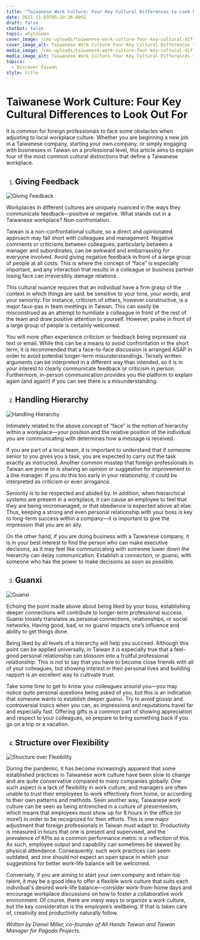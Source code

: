 ```yaml
---
title: "Taiwanese Work Culture: Four Key Cultural Differences to Look Out For"
date: 2021-11-03T05:20:26.005Z
draft: false
chatbot: false
topic: whytaiwan
cover_image: /cms-uploads/taiwanese-work-culture-four-key-cultural-differences-to-look-out-for.jpg
cover_image_alt: Taiwanese Work Culture Four Key Cultural Differences to Look Out For
media_image: /cms-uploads/taiwanese-work-culture-four-key-cultural-differences-to-look-out-for.jpg
media_image_alt: Taiwanese Work Culture Four Key Cultural Differences to Look Out For
topics:
  - Discover Taiwan
style: title
---
```

# Taiwanese Work Culture: Four Key Cultural Differences to Look Out For

It is common for foreign professionals to face some obstacles when adjusting to local workplace culture. Whether you are beginning a new job in a Taiwanese company, starting your own company, or simply engaging with businesses in Taiwan on a professional level, this article aims to explain four of the most common cultural distinctions that define a Taiwanese workplace.

1. ## Giving Feedback

![Giving Feedback](/cms-uploads/giving-feedback.jpg)

Workplaces in different cultures are uniquely nuanced in the ways they communicate feedback—positive or negative. What stands out in a Taiwanese workplace? Non-confrontation. 

Taiwan is a non-confrontational culture, so a direct and opinionated approach may fall short with colleagues and management. Negative comments or criticisms between colleagues, particularly between a manager and subordinates, can be awkward and embarrassing for everyone involved. Avoid giving negative feedback in front of a large group of people at all costs. This is where the concept of “face” is especially important, and any interaction that results in a colleague or business partner losing face can irreversibly damage relations.

This cultural nuance requires that an individual have a firm grasp of the context in which things are said: be sensitive to your tone, your words, and your seniority. For instance, criticism of others, however constructive, is a major faux-pas in team meetings in Taiwan. This can easily be misconstrued as an attempt to humiliate a colleague in front of the rest of the team and draw positive attention to yourself. However, praise in front of a large group of people is certainly welcomed.

You will more often experience criticism or feedback being expressed via text or email. While this can be a means to avoid confrontation in the short term, it is recommended that a face-to-face discussion is arranged ASAP in order to avoid potential longer-term misunderstandings. Tersely written arguments can be interpreted in a different way than intended, so it is in your interest to clearly communicate feedback or criticism in person. Furthermore, in-person communication provides you the platform to explain again (and again!) if you can see there is a misunderstanding. 

2. ## Handling Hierarchy

![Handling Hierarchy](/cms-uploads/handling-hierarchy.jpg)

Intimately related to the above concept of “face” is the notion of hierarchy within a workplace—your position and the relative position of the individual you are communicating with determines how a message is received.

If you are part of a local team, it is important to understand that if someone senior to you gives you a task, you are expected to carry out the task exactly as instructed. Another common misstep that foreign professionals in Taiwan are prone to is sharing an opinion or suggestion for improvement to a line manager. If you do this too early in your relationship, it could be interpreted as criticism or even arrogance. 

Seniority is to be respected and abided by. In addition, when hierarchical systems are present in a workplace, it can cause an employee to feel that they are being micromanaged, or that obedience is expected above all else. Thus, keeping a strong and even personal relationship with your boss is key to long-term success within a company—it is important to give the impression that you are an ally.

On the other hand, if you are doing business with a Taiwanese company, it is in your best interest to find the person who can make executive decisions, as it may feel like communicating with someone lower down the hierarchy can delay communication. Establish a connection, or guanxi, with someone who has the power to make decisions as soon as possible.

3. ## Guanxi

![Guanxi](/cms-uploads/guanxi.jpg)

Echoing the point made above about being liked by your boss, establishing deeper connections will contribute to longer-term professional success. Guanxi loosely translates as personal connections, relationships, or social networks. Having good, bad, or no guanxi impacts one’s influence and ability to get things done.

Being liked by all levels of a hierarchy will help you succeed. Although this point can be applied universally, in Taiwan it is especially true that a feel-good personal relationship can blossom into a fruitful professional relationship. This is not to say that you have to become close friends with all of your colleagues, but showing interest in their personal lives and building rapport is an excellent way to cultivate trust.

Take some time to get to know your colleagues around you—you may notice quite personal questions being asked of you, but this is an indication that someone wants to establish deeper guanxi. Try to avoid gossip and controversial topics when you can, as impressions and reputations travel far and especially fast. Offering gifts is a common part of showing appreciation and respect to your colleagues, so prepare to bring something back if you go on a trip or a vacation.

4. ## Structure over Flexibility

![Structure over Flexibility](/cms-uploads/structure-over-flexibility.jpg)

During the pandemic, it has become increasingly apparent that some established practices in Taiwanese work culture have been slow to change and are quite conservative compared to many companies globally. One such aspect is a lack of flexibility in work culture, and managers are often unable to trust their employees to work effectively from home, or according to their own patterns and methods. Seen another way, Taiwanese work culture can be seen as being entrenched in a culture of presenteeism, which means that employees must show up for 8 hours in the office (or more!) in order to be recognized for their efforts. This is one major adjustment that foreign professionals in Taiwan must adapt to. Productivity is measured in hours that one is present and supervised, and the prevalence of KPIs as a common performance metric is a reflection of this. As such, employee output and capability can sometimes be skewed by physical attendance. Consequently, such work practices can seem outdated, and one should not expect an open space in which your suggestions for better work-life balance will be welcomed. 

Conversely, if you are aiming to start your own company and retain top talent, it may be a good idea to offer a flexible work culture that suits each individual's desired work-life balance—consider work-from-home days and encourage workplace discussions on how to foster a collaborative work environment. Of course, there are many ways to organize a work culture, but the key consideration is the employee’s wellbeing. If that is taken care of, creativity and productivity naturally follow.



*Written by Daniel Miller, co-founder of All Hands Taiwan and Taiwan Manager for Pagoda Projects.*